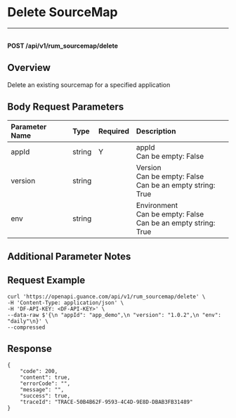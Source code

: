 # Delete SourceMap

---

<br />**POST /api/v1/rum_sourcemap/delete**

## Overview
Delete an existing sourcemap for a specified application



## Body Request Parameters

| Parameter Name | Type   | Required | Description                             |
|:--------------|:-------|:--------|:---------------------------------------|
| appId         | string | Y       | appId<br>Can be empty: False <br>      |
| version       | string |         | Version<br>Can be empty: False <br>Can be an empty string: True <br> |
| env           | string |         | Environment<br>Can be empty: False <br>Can be an empty string: True <br> |

## Additional Parameter Notes



## Request Example
```shell
curl 'https://openapi.guance.com/api/v1/rum_sourcemap/delete' \
-H 'Content-Type: application/json' \
-H 'DF-API-KEY: <DF-API-KEY>' \
--data-raw $'{\n "appId": "app_demo",\n "version": "1.0.2",\n "env": "daily"\n}' \
--compressed
```



## Response
```shell
{
    "code": 200,
    "content": true,
    "errorCode": "",
    "message": "",
    "success": true,
    "traceId": "TRACE-50B4B62F-9593-4C4D-9E8D-DBAB3FB31489"
} 
```